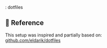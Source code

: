 : dotfiles

## 🧠 Reference

This setup was inspired and partially based on:  
[github.com/eldarik/dotfiles](https://github.com/eldarik/dotfiles)
